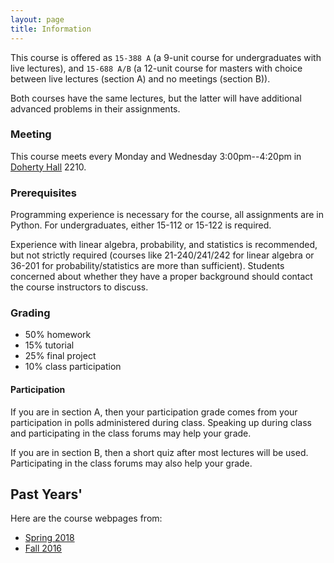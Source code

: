 ```yaml
---
layout: page
title: Information
---
```


This course is offered as `15-388 A` (a 9-unit course for undergraduates with live lectures), and `15-688 A/B` (a 12-unit course for masters with choice between live lectures (section A) and no meetings (section B)).

Both courses have the same lectures, but the latter will have additional advanced problems in their assignments.

### Meeting

This course meets every Monday and Wednesday 3:00pm--4:20pm in [Doherty Hall](https://goo.gl/maps/CdzUdGEaFPJ8frwh9) 2210.

### Prerequisites

Programming experience is necessary for the course, all assignments are in Python. For undergraduates, either 15-112 or 15-122 is required.

Experience with linear algebra, probability, and statistics is recommended, but not strictly required (courses like 21-240/241/242 for linear algebra or 36-201 for probability/statistics are more than sufficient). Students concerned about whether they have a proper background should contact the course instructors to discuss.

### Grading

- 50% homework
- 15% tutorial
- 25% final project
- 10% class participation

#### Participation

If you are in section A, then your participation grade comes from your participation in polls administered during class. Speaking up during class and participating in the class forums may help your grade.

If you are in section B, then a short quiz after most lectures will be used. Participating in the class forums may also help your grade.

## Past Years'

Here are the course webpages from:

- [Spring 2018](/2018-spring)
- [Fall 2016](/2016)
